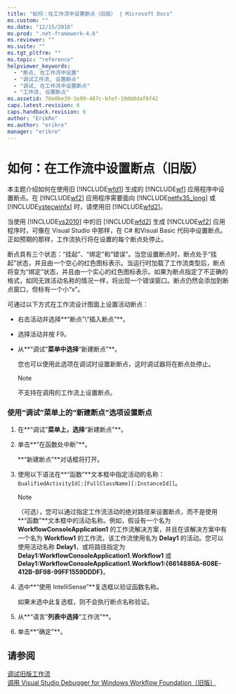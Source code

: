```yaml
---
title: "如何：在工作流中设置断点（旧版） | Microsoft Docs"
ms.custom: ""
ms.date: "12/15/2016"
ms.prod: ".net-framework-4.6"
ms.reviewer: ""
ms.suite: ""
ms.tgt_pltfrm: ""
ms.topic: "reference"
helpviewer_keywords: 
  - "断点, 在工作流中设置"
  - "调试工作流, 设置断点"
  - "调试, 在工作流中设置断点"
  - "工作流, 设置断点"
ms.assetid: 78e0be39-3e99-487c-bfef-19db0daf6f42
caps.latest.revision: 6
caps.handback.revision: 6
author: "ErikRe"
ms.author: "erikre"
manager: "erikre"
---
```

# 如何：在工作流中设置断点（旧版）
本主题介绍如何在使用旧 [!INCLUDE[wfd1](../workflow-designer/includes/wfd1_md.md)] 生成的 [!INCLUDE[wf](../workflow-designer/includes/wf_md.md)] 应用程序中设置断点。在 [!INCLUDE[wf2](../workflow-designer/includes/wf2_md.md)] 应用程序需要面向 [!INCLUDE[netfx35_long](../workflow-designer/includes/netfx35_long_md.md)] 或 [!INCLUDE[vstecwinfx](../workflow-designer/includes/vstecwinfx_md.md)] 时，请使用旧 [!INCLUDE[wfd2](../workflow-designer/includes/wfd2_md.md)]。  
  
 当使用 [!INCLUDE[vs2010](../modeling/includes/vs2010_md.md)] 中的旧 [!INCLUDE[wfd2](../workflow-designer/includes/wfd2_md.md)] 生成 [!INCLUDE[wf2](../workflow-designer/includes/wf2_md.md)] 应用程序时，可像在 Visual Studio 中那样，在 C\# 和Visual Basic 代码中设置断点。正如预期的那样，工作流执行将在设置的每个断点处停止。  
  
 断点具有三个状态：“挂起”、“绑定”和“错误”。当您设置断点时，断点处于“挂起”状态，并且由一个空心的红色图标表示。当运行时加载了工作流类型后，断点将变为“绑定”状态，并且由一个实心的红色图标表示。如果为断点指定了不正确的格式，如同无效活动名称的情况一样，将出现一个错误窗口。断点仍然会添加到断点窗口，但标有一个小“x”。  
  
 可通过以下方式在工作流设计图面上设置活动断点：  
  
-   右击活动并选择**“断点”\\“插入断点”**。  
  
-   选择活动并按 F9。  
  
-   从**“调试”**菜单中选择**“新建断点”**。  
  
     您也可以使用此选项在调试时设置新断点，这时调试器将在断点处停止。  
  
    > [!NOTE]
    >  不支持在调用的工作流上设置断点。  
  
### 使用“调试”菜单上的“新建断点”选项设置断点  
  
1.  在**“调试”**菜单上，选择**“新建断点”**。  
  
2.  单击**“在函数处中断”**。  
  
     **“新建断点”**对话框将打开。  
  
3.  使用以下语法在**“函数”**文本框中指定活动的名称：`QualifiedActivityId[:[FullClassName][:InstanceId]]`。  
  
    > [!NOTE]
    >  （可选），您可以通过指定工作流活动的绝对路径来设置断点，而不是使用**“函数”**文本框中的活动名称。例如，假设有一个名为 **WorkflowConsoleApplication1** 的工作流解决方案，并且在该解决方案中有一个名为 **Workflow1** 的工作流，该工作流使用名为 **Delay1** 的活动。您可以使用活动名称 **Delay1**，或将路径指定为 **Delay1:WorkflowConsoleApplication1.Workflow1** 或 **Delay1:WorkflowConsoleApplication1.Workflow1:{6614886A\-608E\-412B\-BF98\-99FF1559DDDF}**。  
  
4.  选中**“使用 IntelliSense”**复选框以验证函数名称。  
  
     如果未选中此复选框，则不会执行断点名称验证。  
  
5.  从**“语言”**列表中选择**“工作流”**。  
  
6.  单击**“确定”**。  
  
## 请参阅  
 [调试旧版工作流](../workflow-designer/debugging-legacy-workflows.md)   
 [调用 Visual Studio Debugger for Windows Workflow Foundation（旧版）](../workflow-designer/invoking-the-visual-studio-debugger-for-windows-workflow-foundation-legacy.md)